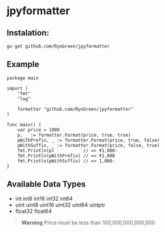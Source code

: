 # jpyformatter

## Instalation:

```
go get github.com/RyoGreen/jpyformatter
```

## Example

```
package main

import (
	"fmt"
	"log"

	formatter "github.com/RyoGreen/jpyformatter"
)

func main() {
	var price = 1000
	p, _ := formatter.Format(price, true, true)
	pWithPrefix, _ := formatter.Format(price, true, false)
	pWithSuffix, _ := formatter.Format(price, false, true)
	fmt.Println(p)           // => ¥1,000-
	fmt.Println(pWithPrefix) // => ¥1,000
	fmt.Println(pWithSuffix) // => 1,000-
}

```

## Available Data Types

- int int8 int16 int32 int64
- uint uint8 uint16 uint32 uint64 uintptr
- float32 float64

> **Warning**
> Price must be less than 100,000,000,000,000
